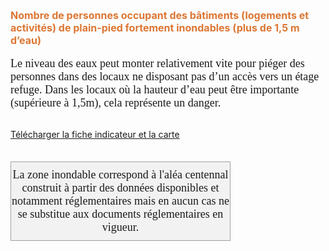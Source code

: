 <font size="3" color = "#dc7633"><b>
Nombre de personnes occupant des bâtiments (logements et activités) de plain-pied
fortement inondables (plus de 1,5 m d’eau)
</b></font>
<br><br>
<font size="4.5px" face="calibri">
Le niveau des eaux peut monter relativement vite pour piéger des personnes dans des locaux ne disposant pas d’un accès vers un étage refuge. Dans les locaux où la hauteur d’eau peut être importante (supérieure à 1,5m), cela représente un danger.
 </font>
<br><br>

<a href=https://fiches.eptb-vienne.fr/ind_12a.pdf target=_blank><i class="fa fa-exclamation-circle"></i> Télécharger la fiche indicateur et la carte</a>
<br><br>

<font size="4.5px" face="calibri">
<p><div style="width: 350px;  padding-top:10px; padding-bottom:10px;border: 1px solid #A0A0A0; text-align: center;background: #F2F2F2;">La zone inondable correspond à l'aléa centennal construit à partir des données disponibles et notamment réglementaires mais en aucun cas ne se substitue aux documents réglementaires en vigueur.</div></p>
</font>